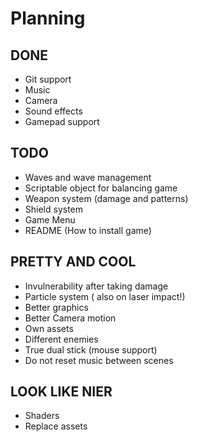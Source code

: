 ﻿# Planning

## DONE
* Git support
* Music
* Camera
* Sound effects
* Gamepad support

## TODO
* Waves and wave management
* Scriptable object for balancing game
* Weapon system (damage and patterns)
* Shield system
* Game Menu
* README (How to install game)

## PRETTY AND COOL
* Invulnerability after taking damage
* Particle system ( also on laser impact!)
* Better graphics
* Better Camera motion
* Own assets
* Different enemies
* True dual stick (mouse support)
* Do not reset music between scenes

## LOOK LIKE NIER
* Shaders
* Replace assets